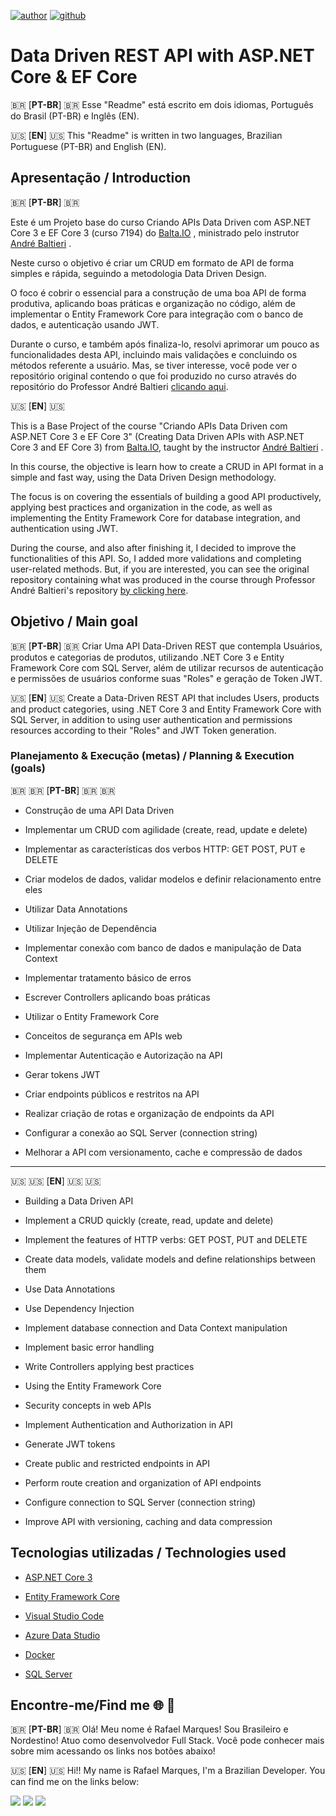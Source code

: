 [![author](https://img.shields.io/badge/Author-Rafael_Marques-blue.svg)](https://www.linkedin.com/in/rafamarquesrmb/) [![github](https://img.shields.io/badge/Github-rafamarquesrmb-ligh.svg)](https://github.com/rafamarquesrmb/) 

# Data Driven REST API with ASP.NET Core & EF Core
:brazil: [**PT-BR**] :brazil:
Esse "Readme" está escrito em dois idiomas, Português do Brasil (PT-BR) e Inglês (EN).

:us: [**EN**] :us:
This "Readme" is written in two languages, Brazilian Portuguese (PT-BR) and English (EN). 

## Apresentação / Introduction
:brazil: [**PT-BR**] :brazil:

Este é um Projeto base do curso Criando APIs Data Driven com ASP.NET Core 3 e EF Core 3 (curso 7194) do [Balta.IO](https://balta.io/cursos/criando-apis-data-driven-com-aspnet-core-3-e-ef-core-3) , ministrado pelo instrutor [André Baltieri](https://balta.io/contribuidores/andre-baltieri) .


Neste curso o objetivo é criar um CRUD em formato de API de forma simples e rápida, seguindo a metodologia Data Driven Design.

  
O foco é cobrir o essencial para a construção de uma boa API de forma produtiva, aplicando boas práticas e organização no código, além de implementar o Entity Framework Core para integração com o banco de dados, e autenticação usando  JWT.

Durante o curso, e também após finaliza-lo, resolvi aprimorar um pouco as funcionalidades desta API, incluindo mais validações e concluindo os métodos referente a usuário.
Mas, se tiver interesse, você pode ver o repositório original contendo o que foi produzido no curso através do repositório do Professor André Baltieri [clicando aqui](https://github.com/balta-io/7194).

:us: [**EN**] :us:

This is a Base Project of the course "Criando APIs Data Driven com ASP.NET Core 3 e EF Core 3" (Creating Data Driven APIs with ASP.NET Core 3 and EF Core 3) from [Balta.IO](https://balta.io/cursos/criando-apis-data-driven-com-aspnet-core-3-e-ef-core-3), taught by the instructor [André Baltieri](https://balta.io/contribuidores/andre-baltieri) .


In this course, the objective is learn how to create a CRUD in API format in a simple and fast way, using the Data Driven Design methodology.

  
The focus is on covering the essentials of building a good API productively, applying best practices and organization in the code, as well as implementing the Entity Framework Core for database integration, and authentication using JWT.

During the course, and also after finishing it, I decided to improve the functionalities of this API. So, I added more validations and completing user-related methods. But, if you are interested, you can see the original repository containing what was produced in the course through Professor André Baltieri's repository [by clicking here](https://github.com/balta-io/7194).


 ## Objetivo / Main goal
:brazil: [**PT-BR**] :brazil:
Criar Uma API Data-Driven REST que contempla Usuários, produtos e categorias de produtos, utilizando .NET Core 3 e Entity Framework Core com SQL Server, além de utilizar recursos de autenticação e permissões de usuários conforme suas "Roles" e geração de Token JWT.

:us: [**EN**] :us:
Create a Data-Driven REST API that includes Users, products and product categories, using .NET Core 3 and Entity Framework Core with SQL Server, in addition to using user authentication and permissions resources according to their "Roles" and JWT Token generation.

###  Planejamento & Execução (metas) / Planning & Execution (goals)

   :brazil: :brazil: [**PT-BR**] :brazil: :brazil:

* Construção de uma API Data Driven

* Implementar um CRUD com agilidade (create, read, update e delete)

* Implementar as características dos verbos HTTP:  GET POST, PUT e DELETE

* Criar modelos de dados, validar modelos e definir relacionamento entre eles

* Utilizar Data Annotations

* Utilizar Injeção de Dependência

* Implementar conexão com banco de dados e manipulação de Data Context

* Implementar tratamento básico de erros

* Escrever Controllers aplicando boas práticas

* Utilizar o Entity Framework Core

* Conceitos de segurança em APIs web

* Implementar Autenticação e Autorização na API

* Gerar tokens JWT

* Criar endpoints públicos e restritos na API

* Realizar criação de rotas e organização de endpoints da API

* Configurar a conexão ao SQL Server (connection string)

* Melhorar a API com versionamento, cache e compressão de dados

---
   :us: :us: [**EN**] :us: :us:
* Building a Data Driven API

* Implement a CRUD quickly (create, read, update and delete)

* Implement the features of HTTP verbs: GET POST, PUT and DELETE

* Create data models, validate models and define relationships between them

* Use Data Annotations

* Use Dependency Injection

* Implement database connection and Data Context manipulation

* Implement basic error handling

* Write Controllers applying best practices

* Using the Entity Framework Core

* Security concepts in web APIs

* Implement Authentication and Authorization in API

* Generate JWT tokens

* Create public and restricted endpoints in API

* Perform route creation and organization of API endpoints

* Configure connection to SQL Server (connection string)

* Improve API with versioning, caching and data compression

## Tecnologias utilizadas / Technologies used

* [ASP.NET Core 3](https://dotnet.microsoft.com/download/dotnet/3.1)

* [Entity Framework Core](https://docs.microsoft.com/ef/)

* [Visual Studio Code](https://code.visualstudio.com/)

* [Azure Data Studio](https://docs.microsoft.com/sql/azure-data-studio/download-azure-data-studio?view=sql-server-ver15)

* [Docker](https://www.docker.com/)

* [SQL Server](https://www.microsoft.com/sql-server/sql-server-downloads)




 ## Encontre-me/Find me :globe_with_meridians: 🚩

:brazil: [**PT-BR**] :brazil:
Olá! Meu nome é Rafael Marques! Sou Brasileiro e Nordestino! Atuo como desenvolvedor Full Stack. Você pode conhecer mais sobre mim acessando os links nos botões abaixo!

:us: [**EN**] :us:
Hi!! My name is Rafael Marques, I'm a Brazilian Developer. You can find me on the links below:

  

[<img src="https://img.shields.io/badge/linkedin-%230077B5.svg?&style=for-the-badge&logo=linkedin&logoColor=white" />](https://www.linkedin.com/in/rafamarquesrmb/) [<img src = "https://img.shields.io/badge/instagram-%23E4405F.svg?&style=for-the-badge&logo=instagram&logoColor=white">](https://www.instagram.com/rafamarquesrmb/) [<img src="https://img.shields.io/badge/GitHub-100000?style=for-the-badge&logo=github&logoColor=white" />](https://github.com/rafamarquesrmb)
